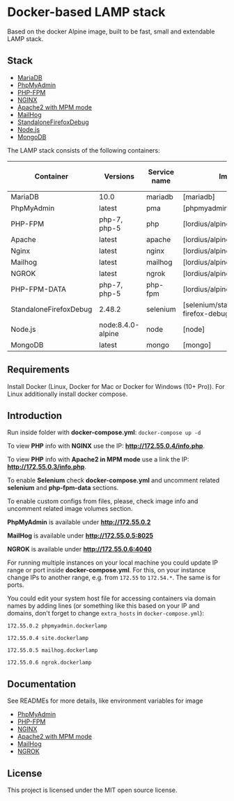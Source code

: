 # Docker-based LAMP stack
Based on the docker Alpine image, built to be fast, small and extendable LAMP stack.

## Stack
* [MariaDB](https://github.com/docker-library/mariadb)
* [PhpMyAdmin](https://github.com/phpmyadmin/phpmyadmin)
* [PHP-FPM](https://github.com/a-kom/alpine-php_fpm)
* [NGINX](https://github.com/a-kom/alpine-nginx)
* [Apache2 with MPM mode](https://github.com/a-kom/alpine-apache)
* [MailHog](https://github.com/a-kom/alpine-mailhog)
* [StandaloneFirefoxDebug](https://github.com/SeleniumHQ/docker-selenium/tree/master/StandaloneFirefoxDebug)
* [Node.js](https://github.com/nodejs/docker-node)
* [MongoDB](https://github.com/docker-library/mongo)

The LAMP stack consists of the following containers:

| Container | Versions | Service name | Image | Enabled by default |
| --------- | -------- | ------------ | ----- | ------------------ |
| MariaDB                   | 10.0               | mariadb   | [mariadb]                                    | ✓ |
| PhpMyAdmin                | latest             | pma       | [phpmyadmin/phpmyadmin]                      | ✓ |
| PHP-FPM                   | php-7, php-5       | php       | [lordius/alpine-php_fpm]                     | ✓ |
| Apache                    | latest             | apache    | [lordius/alpine-apache]                      | ✓ |
| Nginx                     | latest             | nginx     | [lordius/alpine-nginx]                       | ✓ |
| Mailhog                   | latest             | mailhog   | [lordius/alpine-mailhog]                     | ✓ |
| NGROK                     | latest             | ngrok     | [lordius/alpine-ngrok]                       | ✓ |
| PHP-FPM-DATA              | php-7, php-5       | php-fpm   | [lordius/alpine-php_fpm]                     |   |
| StandaloneFirefoxDebug    | 2.48.2             | selenium  | [selenium/standalone-firefox-debug]          |   |
| Node.js                   | node:8.4.0-alpine  | node      | [node]                                       |   |
| MongoDB                   | latest             | mongo     | [mongo]                                      |   |

## Requirements
Install Docker (Linux, Docker for Mac or Docker for Windows (10+ Pro)). For Linux additionally install docker compose.

##  Introduction
Run inside folder with **docker-compose.yml**: `docker-compose up -d`

To view **PHP** info with **NGINX** use the IP: **http://172.55.0.4/info.php**.

To view **PHP** info with **Apache2 in MPM mode** use a link the IP: **http://172.55.0.3/info.php**.

To enable **Selenium** check **docker-compose.yml** and uncomment related **selenium** and **php-fpm-data** sections.

To enable custom configs from files, please, check image info and uncomment related image volumes section.

**PhpMyAdmin** is available under **http://172.55.0.2**

**MailHog** is available under **http://172.55.0.5:8025**

**NGROK** is available under **http://172.55.0.6:4040**

For running multiple instances on your local machine you could update IP range or port inside **docker-compose.yml**. For this, on your instance change IPs to another range, e.g. from `172.55` to `172.54.*`. The same is for ports.

You could edit your system host file for accessing containers via domain names by adding lines (or something like this based on your IP and domains, don't forget to change `extra_hosts` in `docker-compose.yml`):

`172.55.0.2 phpmyadmin.dockerlamp`

`172.55.0.4 site.dockerlamp`

`172.55.0.5 mailhog.dockerlamp`

`172.55.0.6 ngrok.dockerlamp`

## Documentation
See READMEs for more details, like environment variables for image

* [PhpMyAdmin](https://github.com/phpmyadmin/docker/blob/master/README.md)
* [PHP-FPM](https://github.com/a-kom/alpine-php_fpm/blob/php-7/README.md)
* [NGINX](https://github.com/a-kom/alpine-nginx/blob/master/README.md)
* [Apache2 with MPM mode](https://github.com/a-kom/alpine-apache/blob/master/README.md)
* [MailHog](https://github.com/a-kom/alpine-mailhog/blob/master/README.md)
* [NGROK](https://github.com/a-kom/alpine-ngrok/blob/master/README.md)

## License

This project is licensed under the MIT open source license.

